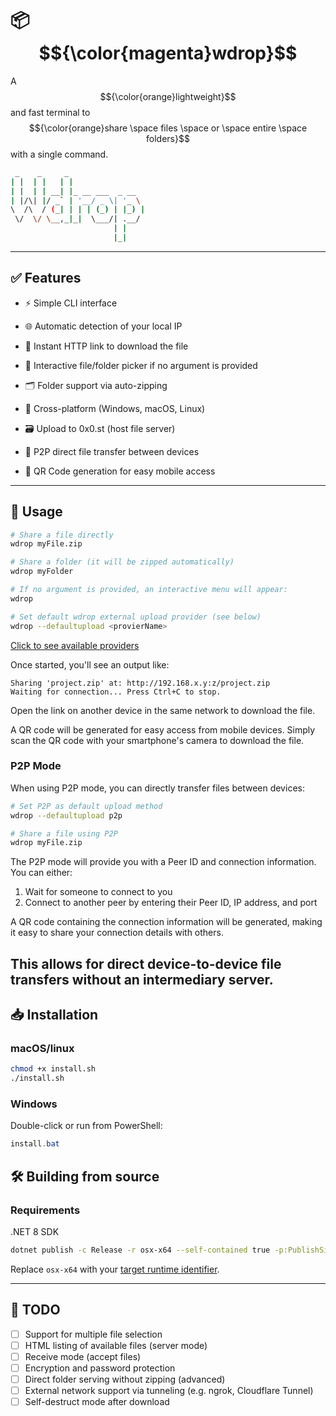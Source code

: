 # 📦 $${\color{magenta}wdrop}$$

A $${\color{orange}lightweight}$$ and fast terminal to $${\color{orange}share \space files \space or \space entire \space folders}$$ with a single command.

```bash
 _    _     _                 
| |  | |   | |                
| |  | | __| |_ __ ___  _ __  
| |/\| |/ _` | '__/ _ \| '_ \ 
\  /\  / (_| | | | (_) | |_) |
 \/  \/ \__,_|_|  \___/| .__/ 
                       | |    
                       |_|
```

---

## ✅ Features

- ⚡ Simple CLI interface

- 🌐 Automatic detection of your local IP

- 🔗 Instant HTTP link to download the file

- 📂 Interactive file/folder picker if no argument is provided

- 🗂️ Folder support via auto-zipping

- 🧪 Cross-platform (Windows, macOS, Linux)

- 🗃 Upload to 0x0.st (host file server)

- 🔄 P2P direct file transfer between devices

- 📱 QR Code generation for easy mobile access

---

## 🚀 Usage

```bash
# Share a file directly
wdrop myFile.zip

# Share a folder (it will be zipped automatically)
wdrop myFolder

# If no argument is provided, an interactive menu will appear:
wdrop

# Set default wdrop external upload provider (see below)
wdrop --defaultupload <provierName>
```
[Click to see available providers](providers.txt)

Once started, you'll see an output like:

```
Sharing 'project.zip' at: http://192.168.x.y:z/project.zip
Waiting for connection... Press Ctrl+C to stop.
```

Open the link on another device in the same network to download the file.

A QR code will be generated for easy access from mobile devices. Simply scan the QR code with your smartphone's camera to download the file.

### P2P Mode

When using P2P mode, you can directly transfer files between devices:

```bash
# Set P2P as default upload method
wdrop --defaultupload p2p

# Share a file using P2P
wdrop myFile.zip
```

The P2P mode will provide you with a Peer ID and connection information. You can either:
1. Wait for someone to connect to you
2. Connect to another peer by entering their Peer ID, IP address, and port

A QR code containing the connection information will be generated, making it easy to share your connection details with others.

This allows for direct device-to-device file transfers without an intermediary server.
---

## 📥 Installation

### macOS/linux

```bash
chmod +x install.sh
./install.sh
```

### Windows

Double-click or run from PowerShell:

```powershell
install.bat
```


## 🛠️ Building from source

### Requirements
.NET 8 SDK

```bash
dotnet publish -c Release -r osx-x64 --self-contained true -p:PublishSingleFile=true -o ./out
```

Replace `osx-x64` with your [target runtime identifier](https://learn.microsoft.com/pt-br/dotnet/core/rid-catalog).

---

## 🔮 TODO

- [ ] Support for multiple file selection
- [ ] HTML listing of available files (server mode)
- [ ] Receive mode (accept files)
- [ ] Encryption and password protection
- [ ] Direct folder serving without zipping (advanced)
- [ ] External network support via tunneling (e.g. ngrok, Cloudflare Tunnel)
- [ ] Self-destruct mode after download
